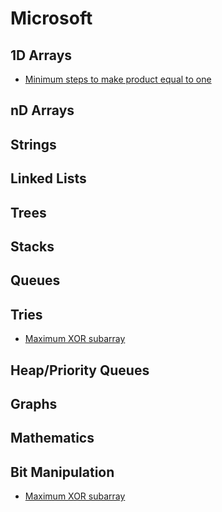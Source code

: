 # Microsoft

## 1D Arrays

* [Minimum steps to make product equal to one](../problem-solutions/1d-array-problems/minimum-steps-to-make-product-of-array-elements-equal-to-one.md)

## nD Arrays

## Strings

## Linked Lists

## Trees

## Stacks

## Queues

## Tries

* [Maximum XOR subarray](../problem-solutions/bit-manipulation-problems/maximum-xor-subarray.md)

## Heap/Priority Queues

## Graphs

## Mathematics

## Bit Manipulation

* [Maximum XOR subarray](../problem-solutions/bit-manipulation-problems/maximum-xor-subarray.md)





